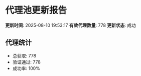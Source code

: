 # 代理池更新报告

**更新时间**: 2025-08-10 19:53:17
**有效代理数量**: 778
**更新状态**:  成功

## 代理统计
- 总获取: 778
- 验证通过: 778
- 成功率: 100%
